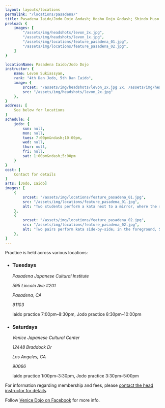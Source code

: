 ```yaml
---
layout: layouts/locations
permalink: "/locations/pasadena/"
title: Pasadena Iaido/Jodo Dojo &ndash; Hoshu Dojo &ndash; Shindo Muso Ryu Jodo and Daito Ryu Aikijujutsu
preload: {
    images: [
        "/assets/img/headshots/levon_2x.jpg",
        "/assets/img/headshots/levon_1x.jpg",
        "/assets/img/locations/feature_pasadena_01.jpg",
        "/assets/img/locations/feature_pasadena_02.jpg",
    ]
}

locationName: Pasadena Iaido/Jodo Dojo
instructor: {
    name: Levon Sukiassyan,
    rank: "4th Dan Jodo, 5th Dan Iaido",
    image: {
        srcset: "/assets/img/headshots/levon_2x.jpg 2x, /assets/img/headshots/levon_1x.jpg 1x",
        src: "/assets/img/headshots/levon_2x.jpg"
    },
}
address: [
    See below for locations
]
schedule: {
    jodo: {
        sun: null,
        mon: null,
        tues: 7:00pm&ndash;10:00pm,
        wed: null,
        thur: null,
        fri: null,
        sat: 1:00pm&ndash;5:00pm
    }
}
cost: [
    Contact for details
]
arts: [Jodo, Iaido]
images: [
    {
        srcset: "/assets/img/locations/feature_pasadena_01.jpg",
        src: "/assets/img/locations/feature_pasadena_01.jpg",
        alt: "Two students perform a kata next to a mirror, where the reflection of several other pairs can be seen practicing different techniques. Of the frontmost pair, Shi Jo holds the jo away from their body in order to block a cut aimed at their side."
    },
    {
        srcset: "/assets/img/locations/feature_pasadena_02.jpg",
        src: "/assets/img/locations/feature_pasadena_02.jpg",
        alt: "Two pairs perform kata side-by-side; in the foreground, Shi Jo has stepped off the center line to pin Uchi Tachi at hibara (the hip) to stop their cut short."
    },
]
---
```


<div class="flex-wrapper no-margin">
    <p>Practice is held across various locations:</p>
    <ul class="list list--unstyled flex-wrapper">
        <li>
            <h3 class="h6">Tuesdays</h3>
            <address class="no-margin">
                <p>Pasadena Japanese Cultural Institute</p>
                <p>595 Lincoln Ave #201</p>
                <p>Pasadena, CA</p>
                <p>91103</p>
            </address>        
            <p>Iaido practice 7:00pm&ndash;8:30pm, Jodo practice 8:30pm&ndash;10:00pm</p>
        </li>
        <li>
            <h3 class="h6">Saturdays</h3>
            <address class="no-margin">
                <p>Venice Japanese Cultural Center</p>
                <p>12448 Braddock Dr</p>
                <p>Los Angeles, CA</p>
                <p>90066</p>
            </address>        
            <p>Iaido practice 1:00pm&ndash;3:30pm, Jodo practice 3:30pm&ndash;5:00pm</p>
        </li>
    </ul>
    <p>For information regarding membership and fees, please <a href="mailto:levonsa61@yahoo.com">contact the head instructor for details</a>.</p>
    <p>Follow <a href="https://www.facebook.com/Venice.Iaido" target="_blank">Venice Dojo on Facebook</a>  for more info.</p>
</div>